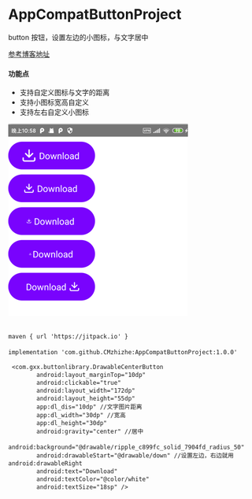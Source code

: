 # AppCompatButtonProject
button 按钮，设置左边的小图标，与文字居中

[参考博客地址](https://www.jianshu.com/p/82110d3c2e20)

#### 功能点
- 支持自定义图标与文字的距离
- 支持小图标宽高自定义
- 支持左右自定义小图标

![效果图](https://github.com/CMzhizhe/AppCompatButtonProject/blob/master/pic/pic.jpg)
```

maven { url 'https://jitpack.io' }

implementation 'com.github.CMzhizhe:AppCompatButtonProject:1.0.0'
```
```
 <com.gxx.buttonlibrary.DrawableCenterButton
        android:layout_marginTop="10dp"
        android:clickable="true" 
        android:layout_width="172dp"
        android:layout_height="55dp"
        app:dl_dis="10dp" //文字图片距离
        app:dl_width="30dp" //宽高
        app:dl_height="30dp"
        android:gravity="center" //居中
        android:background="@drawable/ripple_c899fc_solid_7904fd_radius_50"
        android:drawableStart="@drawable/down" //设置左边，右边就用 android:drawableRight
        android:text="Download"
        android:textColor="@color/white"
        android:textSize="18sp" />

```
